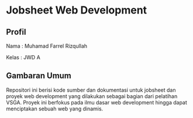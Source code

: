 # Jobsheet Web Development

## Profil
Nama : Muhamad Farrel Rizqullah

Kelas : JWD A

## Gambaran Umum

Repositori ini berisi kode sumber dan dokumentasi untuk jobsheet dan proyek web development yang dilakukan sebagai bagian dari pelatihan VSGA. Proyek ini berfokus pada ilmu dasar web development hingga dapat menciptakan sebuah web yang dinamis.
